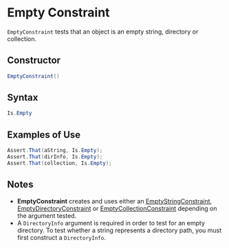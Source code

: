 # Empty Constraint

`EmptyConstraint` tests that an object is an empty string, directory or collection.

## Constructor

```csharp
EmptyConstraint()
```

## Syntax

```csharp
Is.Empty
```

## Examples of Use

```csharp
Assert.That(aString, Is.Empty);
Assert.That(dirInfo, Is.Empty);
Assert.That(collection, Is.Empty);
```

## Notes

* **EmptyConstraint** creates and uses either an [EmptyStringConstraint](EmptyStringConstraint.md),
   [EmptyDirectoryConstraint](EmptyDirectoryConstraint.md) or [EmptyCollectionConstraint](EmptyCollectionConstraint.md) depending on the argument tested.
* A `DirectoryInfo` argument is required in order to test for an empty directory.
   To test whether a string represents a directory path, you must first construct
   a `DirectoryInfo`.
